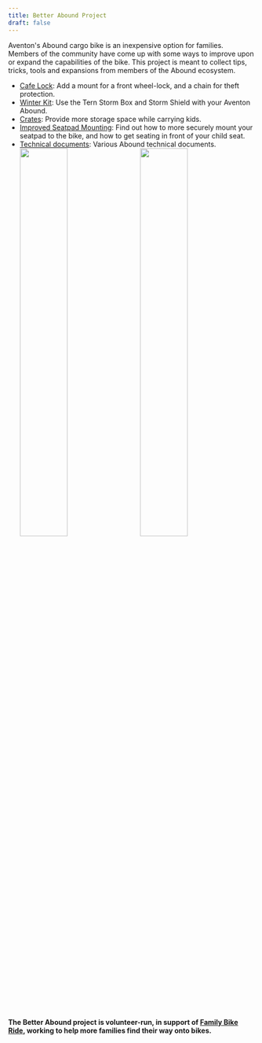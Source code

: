 ```yaml
---
title: Better Abound Project
draft: false
---
```


Aventon's Abound cargo bike is an inexpensive option for families. Members of
the community have come up with some ways to improve upon or expand the 
capabilities of the bike. This project is meant to collect tips, tricks,
tools and expansions from members of the Abound ecosystem.

* [Cafe Lock](/cafe-lock/): Add a mount for a front wheel-lock, and a chain
  for theft protection.
* [Winter Kit](/winter-kit/): Use the Tern Storm Box and Storm Shield with your
  Aventon Abound.
* [Crates](/crate/): Provide more storage space while carrying kids.
* [Improved Seatpad Mounting](/seatpad/): Find out how to more securely mount
  your seatpad to the bike, and how to get seating in front of your child seat.
* [Technical documents](/docs/): Various Abound technical documents.
<img src="/img/winter-kit.jpg" width="45%" /> <img src="/img/abound-sideview.jpg" width="45%" style="margin-left: 25px"/>


**The Better Abound project is volunteer-run, in support of [Family Bike Ride](https://www.familybikeride.org/), working to help more families find their way
onto bikes.**
